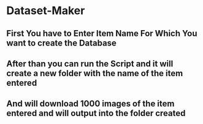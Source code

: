 # Dataset-Maker
## First You have to Enter Item Name For Which You want to create the Database
## After than you can run the Script and it will create a new folder with the name of the item entered
## And will download 1000 images of the item entered and will output into the folder created

